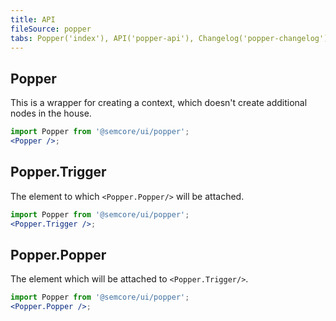 ```yaml
---
title: API
fileSource: popper
tabs: Popper('index'), API('popper-api'), Changelog('popper-changelog')
---
```


## Popper

This is a wrapper for creating a context, which doesn't create additional nodes in the house.

```jsx
import Popper from '@semcore/ui/popper';
<Popper />;
```

<TypesView type="PopperProps" :types={...types} />

## Popper.Trigger

The element to which `<Popper.Popper/>` will be attached.

```jsx
import Popper from '@semcore/ui/popper';
<Popper.Trigger />;
```

<TypesView type="PopperTriggerProps" :types={...types} />

## Popper.Popper

The element which will be attached to `<Popper.Trigger/>`.

```jsx
import Popper from '@semcore/ui/popper';
<Popper.Popper />;
```

<TypesView type="PopperPopperProps" :types={...types} />

<script setup>import { data as types } from '@types.data.ts';</script>